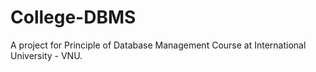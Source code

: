 # College-DBMS
A project for Principle of Database Management Course at International University - VNU.
